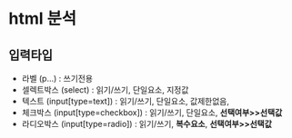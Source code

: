 # html 분석

## 입력타입
- 라벨 (p...) : 쓰기전용
- 셀렉트박스 (select) : 읽기/쓰기, 단일요소, 지정값
- 텍스트 (input[type=text]) : 읽기/쓰기, 단일요소, 값제한없음, 
- 체크박스 (input[type=checkbox]) : 읽기/쓰기, 단일요소, **선택여부>>선택값**
- 라디오박스 (input[type=radio]) : 읽기/쓰기, **복수요소**, **선택여부>>선택값**
